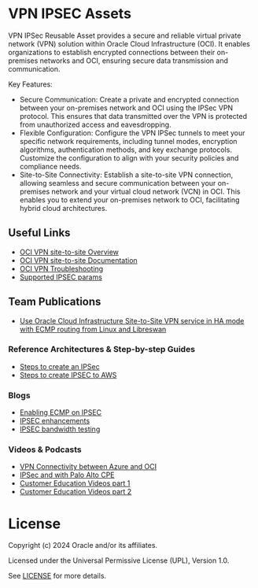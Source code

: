 # VPN IPSEC Assets

VPN IPSec Reusable Asset provides a secure and reliable virtual private network (VPN) solution within Oracle Cloud Infrastructure (OCI). It enables organizations to establish encrypted connections between their on-premises networks and OCI, ensuring secure data transmission and communication.

Key Features:
- Secure Communication: Create a private and encrypted connection between your on-premises network and OCI using the IPSec VPN protocol. This ensures that data transmitted over the VPN is protected from unauthorized access and eavesdropping.
- Flexible Configuration: Configure the VPN IPSec tunnels to meet your specific network requirements, including tunnel modes, encryption algorithms, authentication methods, and key exchange protocols. Customize the configuration to align with your security policies and compliance needs.
- Site-to-Site Connectivity: Establish a site-to-site VPN connection, allowing seamless and secure communication between your on-premises network and your virtual cloud network (VCN) in OCI. This enables you to extend your on-premises network to OCI, facilitating hybrid cloud architectures.



## Useful Links

- [OCI VPN site-to-site Overview](https://docs.oracle.com/en-us/iaas/Content/Network/Tasks/overviewIPsec.htm)
- [OCI VPN site-to-site Documentation](https://docs.oracle.com/en-us/iaas/Content/Network/Tasks/managingIPsec.htm)
- [OCI VPN Troubleshooting](https://www.ateam-oracle.com/post/oracle-cloud-vpn-connect-troubleshooting)
- [Supported IPSEC params](https://docs.oracle.com/en-us/iaas/Content/Network/Reference/supportedIPsecparams.htm)


## Team Publications

- [Use Oracle Cloud Infrastructure Site-to-Site VPN service in HA mode with ECMP routing from Linux and Libreswan](https://docs.oracle.com/en/learn/oci-site-to-site-vpn/#introduction)


### Reference Architectures & Step-by-step Guides

- [Steps to create an IPSec](https://docs.oracle.com/en-us/iaas/Content/Network/Tasks/settingupIPsec.htm)
- [Steps to create IPSEC to AWS ](https://docs.oracle.com/en-us/iaas/Content/Network/Tasks/vpn_to_aws.htm)
    

### Blogs

 - [Enabling ECMP on IPSEC](https://www.ateam-oracle.com/post/equal-cost-multi-path-ecmp-routing-on-oci-drgv2)
 - [IPSEC enhancements](https://blogs.oracle.com/cloud-infrastructure/post/announcing-multiple-enhancements-for-oracle-cloud-infrastructure-ipsec-vpns)
 - [IPSEC bandwidth testing](https://www.ateam-oracle.com/post/transfer-rates-using-ipsec-over-internet)

### Videos & Podcasts

- [VPN Connectivity between Azure and OCI](https://videohub.oracle.com/media/VPN+Connectivity+between+Azure+and+OCI/1_bmtogfh2)
- [IPSec and with Palo Alto CPE](https://www.youtube.com/watch?v=ZS7YCgAjdLs)
- [Customer Education Videos part 1](https://www.youtube.com/watch?v=gDtMTasZfVY)
- [Customer Education Videos part 2](https://www.youtube.com/watch?v=G52f5sWsbpI)



# License

Copyright (c) 2024 Oracle and/or its affiliates.

Licensed under the Universal Permissive License (UPL), Version 1.0.

See [LICENSE](https://github.com/oracle-devrel/technology-engineering/blob/main/LICENSE) for more details.
